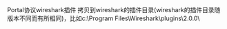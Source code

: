Portal协议wireshark插件
拷贝到wireshark的插件目录(wireshark的插件目录随版本不同而有所相同)，比如c:\Program Files\Wireshark\plugins\2.0.0\
